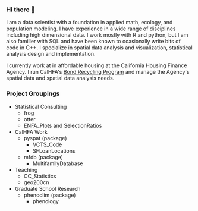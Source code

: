 ### Hi there 👋

I am a data scientist with a foundation in applied math, ecology, and population modeling. I have experience in a wide range of disciplines including high dimensional data. I work mostly with R and python, but I am also familier with SQL and have been known to ocasionally write bits of code in C++. I specialize in spatial data analysis and visualization, statistical analysis design and implementation. 

I currently work at in affordable housing at the California Housing Finance Agency. I run CalHFA's [Bond Recycling Program](https://www.calhfa.ca.gov/multifamily/programs/index.htm#bond) and manage the Agency's spatial data and spatial data analysis needs.

### Project Groupings

  * Statistical Consulting
    * frog
    * otter
    * ENFA_Plots and SelectionRatios
  * CalHFA Work
    * pyspat (package)
      * VCTS_Code
      * SFLoanLocations
    * mfdb (package)
      * MultifamilyDatabase
  * Teaching
    * CC_Statistics
    * geo200cn
  * Graduate School Research
    * phenoclim (package)
      * phenology


<!--
**elisehellwig/elisehellwig** is a ✨ _special_ ✨ repository because its `README.md` (this file) appears on your GitHub profile.

Here are some ideas to get you started:

- 🔭 I’m currently working on ...
- 🌱 I’m currently learning ...
- 👯 I’m looking to collaborate on ...
- 🤔 I’m looking for help with ...
- 💬 Ask me about ...
- 📫 How to reach me: ...
- 😄 Pronouns: ...
- ⚡ Fun fact: ...
-->
